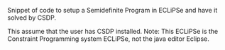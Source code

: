 Snippet of code to setup a Semidefinite Program in ECLiPSe and have it solved by CSDP.

This assume that the user has CSDP installed.
Note: This ECLiPSe is the Constraint Programming system ECLiPSe, not the java editor Eclipse.